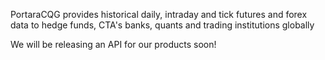 PortaraCQG provides historical daily, intraday and tick futures and forex data
to hedge funds, CTA's banks, quants and trading institutions globally

We will be releasing an API for our products soon!

